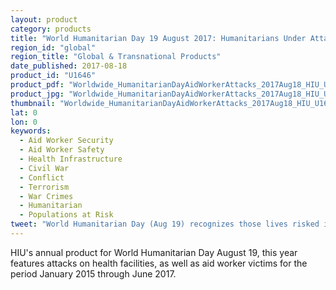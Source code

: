 ```yaml
---
layout: product
category: products
title: "World Humanitarian Day 19 August 2017: Humanitarians Under Attack"
region_id: "global"
region_title: "Global & Transnational Products"
date_published: 2017-08-18
product_id: "U1646"
product_pdf: "Worldwide_HumanitarianDayAidWorkerAttacks_2017Aug18_HIU_U1646.pdf"
product_jpg: "Worldwide_HumanitarianDayAidWorkerAttacks_2017Aug18_HIU_U1646.jpg"
thumbnail: "Worldwide_HumanitarianDayAidWorkerAttacks_2017Aug18_HIU_U1646_thumb.jpg"
lat: 0
lon: 0
keywords:
  - Aid Worker Security
  - Aid Worker Safety
  - Health Infrastructure
  - Civil War
  - Conflict
  - Terrorism
  - War Crimes
  - Humanitarian
  - Populations at Risk
tweet: "World Humanitarian Day (Aug 19) recognizes those lives risked in humanitarian service"
---
```

HIU's annual product for World Humanitarian Day August 19, this year features attacks on health facilities, as well as aid worker victims for the period January 2015 through June 2017.
